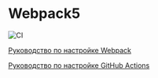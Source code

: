 # Webpack5

![CI](https://github.com/neondoll/ahj-code-env/actions/workflows/web.yml/badge.svg)

[Руководство по настройке Webpack](https://webpack.js.org/guides/)

[Руководство по настройке GitHub Actions](https://docs.github.com/en/actions/quickstart)
